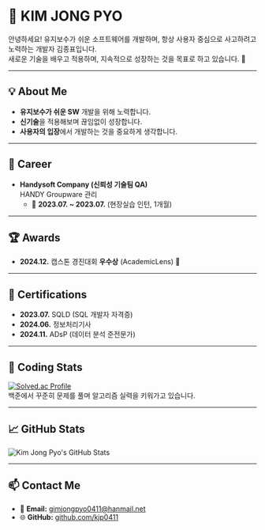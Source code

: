 # 👋 KIM JONG PYO  

안녕하세요! 유지보수가 쉬운 소프트웨어를 개발하며, 항상 사용자 중심으로 사고하려고 노력하는 개발자 김종표입니다.  
새로운 기술을 배우고 적용하며, 지속적으로 성장하는 것을 목표로 하고 있습니다. 🚀  

---

## 💡 About Me  
- **유지보수가 쉬운 SW** 개발을 위해 노력합니다.  
- **신기술**을 적용해보며 끊임없이 성장합니다.  
- **사용자의 입장**에서 개발하는 것을 중요하게 생각합니다.  

---

## 💼 Career  
- **Handysoft Company (신뢰성 기술팀 QA)**  
  HANDY Groupware 관리  
  - 📅 **2023.07. ~ 2023.07.** (현장실습 인턴, 1개월)

---

## 🏆 Awards  
- **2024.12.** 캡스톤 경진대회 **우수상** (AcademicLens) 🏅  

---

## 📜 Certifications  
- **2023.07.** SQLD (SQL 개발자 자격증)  
- **2024.06.** 정보처리기사  
- **2024.11.** ADsP (데이터 분석 준전문가)  

---

## 🔢 Coding Stats  
[![Solved.ac Profile](http://mazassumnida.wtf/api/v2/generate_badge?boj=kjp0411)](https://solved.ac/kjp0411/)  
백준에서 꾸준히 문제를 풀며 알고리즘 실력을 키워가고 있습니다.  

---

## 📈 GitHub Stats  
![Kim Jong Pyo's GitHub Stats](https://github-readme-stats.vercel.app/api?username=kjp0411&show_icons=true&theme=radical)  

---

## 📫 Contact Me  
- 📧 **Email:** [gimjongpyo0411@hanmail.net](mailto:gimjongpyo0411@hanmail.net)  
- 🌐 **GitHub:** [github.com/kjp0411](https://github.com/kjp0411)  

